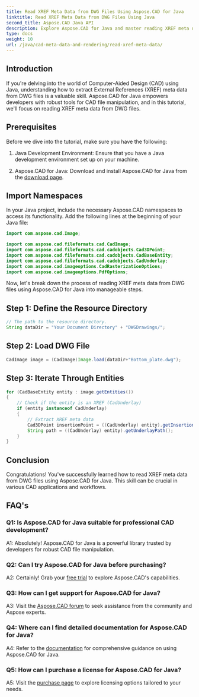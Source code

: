 ```yaml
---
title: Read XREF Meta Data from DWG Files Using Aspose.CAD for Java
linktitle: Read XREF Meta Data from DWG Files Using Java
second_title: Aspose.CAD Java API
description: Explore Aspose.CAD for Java and master reading XREF meta data from DWG files effortlessly. Boost your CAD development with this powerful Java library.
type: docs
weight: 10
url: /java/cad-meta-data-and-rendering/read-xref-meta-data/
---
```

## Introduction

If you're delving into the world of Computer-Aided Design (CAD) using Java, understanding how to extract External References (XREF) meta data from DWG files is a valuable skill. Aspose.CAD for Java empowers developers with robust tools for CAD file manipulation, and in this tutorial, we'll focus on reading XREF meta data from DWG files.

## Prerequisites

Before we dive into the tutorial, make sure you have the following:

1. Java Development Environment: Ensure that you have a Java development environment set up on your machine.

2. Aspose.CAD for Java: Download and install Aspose.CAD for Java from the [download page](https://releases.aspose.com/cad/java/).

## Import Namespaces

In your Java project, include the necessary Aspose.CAD namespaces to access its functionality. Add the following lines at the beginning of your Java file:

```java
import com.aspose.cad.Image;

import com.aspose.cad.fileformats.cad.CadImage;
import com.aspose.cad.fileformats.cad.cadobjects.Cad3DPoint;
import com.aspose.cad.fileformats.cad.cadobjects.CadBaseEntity;
import com.aspose.cad.fileformats.cad.cadobjects.CadUnderlay;
import com.aspose.cad.imageoptions.CadRasterizationOptions;
import com.aspose.cad.imageoptions.PdfOptions;

```

Now, let's break down the process of reading XREF meta data from DWG files using Aspose.CAD for Java into manageable steps.

## Step 1: Define the Resource Directory

```java
// The path to the resource directory.
String dataDir = "Your Document Directory" + "DWGDrawings/";
```

## Step 2: Load DWG File

```java
CadImage image = (CadImage)Image.load(dataDir+"Bottom_plate.dwg");
```

## Step 3: Iterate Through Entities

```java
for (CadBaseEntity entity : image.getEntities())
{
    // Check if the entity is an XREF (CadUnderlay)
    if (entity instanceof CadUnderlay)
    {
        // Extract XREF meta data
        Cad3DPoint insertionPoint = ((CadUnderlay) entity).getInsertionPoint();
        String path = ((CadUnderlay) entity).getUnderlayPath();
    }
}
```

## Conclusion

Congratulations! You've successfully learned how to read XREF meta data from DWG files using Aspose.CAD for Java. This skill can be crucial in various CAD applications and workflows.

## FAQ's

### Q1: Is Aspose.CAD for Java suitable for professional CAD development?

A1: Absolutely! Aspose.CAD for Java is a powerful library trusted by developers for robust CAD file manipulation.

### Q2: Can I try Aspose.CAD for Java before purchasing?

A2: Certainly! Grab your [free trial](https://releases.aspose.com/) to explore Aspose.CAD's capabilities.

### Q3: How can I get support for Aspose.CAD for Java?

A3: Visit the [Aspose.CAD forum](https://forum.aspose.com/c/cad/19) to seek assistance from the community and Aspose experts.

### Q4: Where can I find detailed documentation for Aspose.CAD for Java?

A4: Refer to the [documentation](https://reference.aspose.com/cad/java/) for comprehensive guidance on using Aspose.CAD for Java.

### Q5: How can I purchase a license for Aspose.CAD for Java?

A5: Visit the [purchase page](https://purchase.aspose.com/buy) to explore licensing options tailored to your needs.
